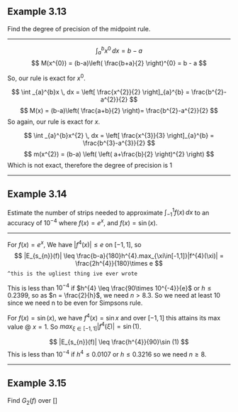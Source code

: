 
## Example 3.13

Find the degree of precision of the midpoint rule. 

---

$$
\int _{a}^{b} x ^{ 0}  \, dx = b -a
$$
$$
M(x^{0}) = (b-a)\left( \frac{b+a}{2} \right)^{0} = b - a
$$

So, our rule is exact for $x^{0}$.

$$
\int _{a}^{b}x \, dx = \left[ \frac{x^{2}}{2} \right]_{a}^{b} = \frac{b^{2}-a^{2}}{2}
$$
$$
M(x) = (b-a)\left( \frac{a+b}{2} \right)= \frac{b^{2}-a^{2}}{2}
$$
So again, our rule is exact for $x$.

$$
\int _{a}^{b}x^{2} \, dx  = \left[ \frac{x^{3}}{3} \right]_{a}^{b} = \frac{b^{3}-a^{3}}{2}
$$
$$
m(x^{2}) = (b-a) \left( \left( a+\frac{b}{2} \right)^{2} \right)
$$
Which is not exact, therefore the degree of precision is 1 

---

## Example 3.14

Estimate the number of strips needed to approximate $\int _{-1}^{1}f(x) \, dx$ to an accuracy of $10^{-4}$ where $f(x) = e^{x}$, and $f(x) = \sin (x)$.

---


For $f(x) = e^{ x }$, We have $|f^{4}(x)| \leq e$ on $[-1,1]$, so $$
|E_{s_{n}}(f)| \leq \frac{b-a}{180}h^{4}.max_{\xi\in[-1,1]}|f^{4}(\xi)| = \frac{2h^{4}}{180}\times e
$$
`^this is the ugliest thing ive ever wrote`

This is less than $10^{-4}$ if $h^{4} \leq \frac{90\times 10^{-4}}{e}$ or $h \leq 0.2399$, so as $n = \frac{2}{h}$, we need $n > 8.3$. So we need at least 10 since we need n to be even for Simpsons rule.


For $f(x) = \sin (x)$, we have $f^{4}(x) = \sin x$ and over $[-1,1]$ this attains its max value @ $x = 1$.
So $max_{\xi\in[-1,1]}|f^{4}(\xi)| = \sin (1)$.

$$
|E_{s_{n}}(f)| \leq \frac{h^{4}}{90}\sin (1)
$$
This is less than $10^{-4}$ if $h^{4}\leq 0.0107$ or $h\leq 0.3216$ so we need $n\geq 8$.

---

## Example 3.15

Find $G_{2}(f)$ over $[]$